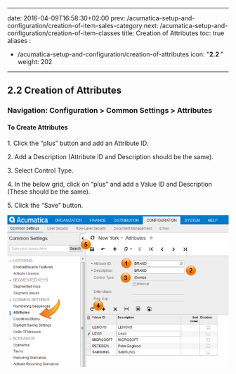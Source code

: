 
---
date: 2016-04-09T16:58:30+02:00
prev: /acumatica-setup-and-configuration/creation-of-item-sales-category
next: /acumatica-setup-and-configuration/creation-of-item-classes
title: Creation of Attributes
toc: true
aliases :
  - /acumatica-setup-and-configuration/creation-of-attributes
icon: "<b>2.2 </b>"
weight: 202
---

## 2.2 Creation of Attributes

### Navigation: Configuration > Common Settings > Attributes

#### To Create Attributes

  <p>1. Click the “plus” button and add an Attribute ID. </p>
  <p>2. Add a Description (Attribute ID and Description should be the same).</p>
  <p>3. Select Control Type.</p>
  <p>4. In the below grid, click on “plus” and add a Value ID and Description (These should be the same).</p>
  <p>5. Click the “Save” button.</p>

![Creation of Attributes](images/creation-of-attributes.png?classes=shadow)
